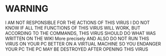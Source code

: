 # WARNING
I AM NOT RESPONSIBLE FOR THE ACTIONS OF THIS VIRUS
I DO NOT KNOW IF ALL THE FUNCTIONS OF THIS VIRUS WILL WORK,
BUT ACCORDING TO THE COMMANDS,
THIS VIRUS SHOULD DO WHAT WAS WRITTEN ON THE WIKI
More precisely 
AND ALSO DO NOT RUN THIS VIRUS ON YOUR PC 
BETTER ON A VIRTUAL MACHINE SO YOU ENDANGER YOUR PC
THE PC MAY BE DESTROYED AFTER OPENING THIS VIRUS
